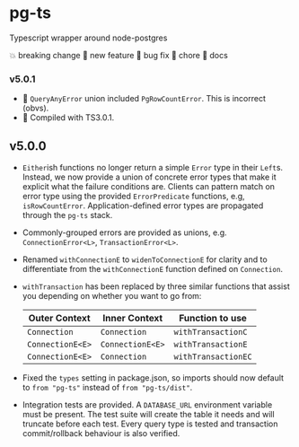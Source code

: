 # pg-ts
Typescript wrapper around node-postgres

:boom: breaking change
:rocket: new feature
:bug: bug fix
:wrench: chore
:notebook: docs

### v5.0.1
- :bug: `QueryAnyError` union included `PgRowCountError`. This is incorrect (obvs).
- :wrench: Compiled with TS3.0.1.

## v5.0.0
- `Either`ish functions no longer return a simple `Error` type in their `Left`s. Instead, we now
  provide a union of concrete error types that make it explicit what the failure conditions are.
  Clients can pattern match on error type using the provided `ErrorPredicate` functions, e.g,
  `isRowCountError`. Application-defined error types are propagated through the `pg-ts` stack.
- Commonly-grouped errors are provided as unions, e.g. `ConnectionError<L>`, `TransactionError<L>`.
- Renamed `withConnectionE` to `widenToConnectionE` for clarity and to differentiate from the
  `withConnectionE` function defined on `Connection`.
- `withTransaction` has been replaced by three similar functions that assist you depending on
   whether you want to go from:

     | Outer Context    | Inner Context    | Function to use     |
     |------------------|------------------|---------------------|
     | `Connection`     | `Connection`     | `withTransactionC`  |
     | `ConnectionE<E>` | `ConnectionE<E>` | `withTransactionE`  |
     | `ConnectionE<E>` | `Connection`     | `withTransactionEC` |

- Fixed the `types` setting in package.json, so imports should now default to `from "pg-ts"`
  instead of `from "pg-ts/dist"`.
- Integration tests are provided. A `DATABASE_URL` environment variable must be present. The test
  suite will create the table it needs and will truncate before each test. Every query type is
  tested and transaction commit/rollback behaviour is also verified.
